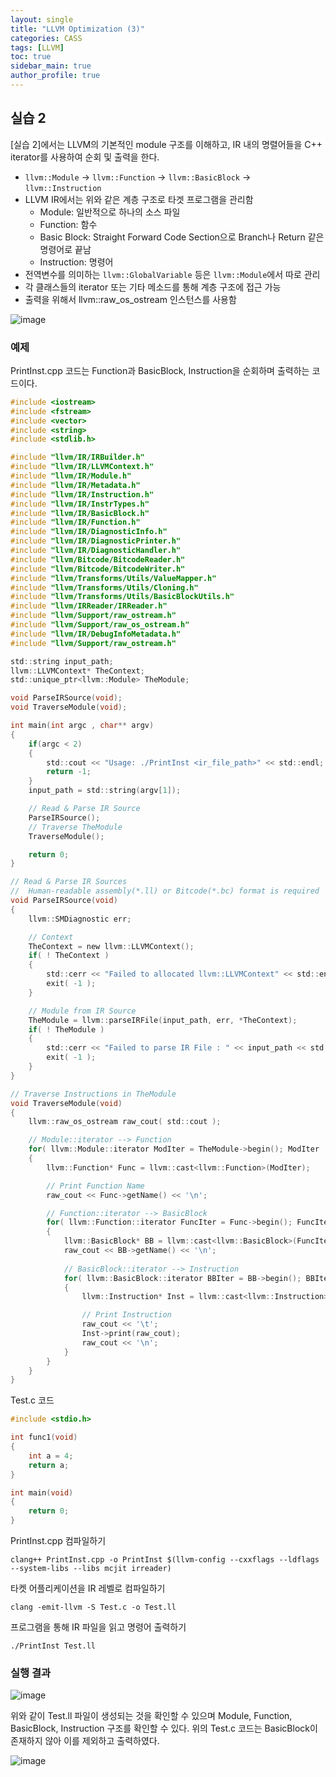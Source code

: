 ```yaml
---
layout: single  
title: "LLVM Optimization (3)"  
categories: CASS 
tags: [LLVM]  
toc: true  
sidebar_main: true
author_profile: true
---  
```

  
## 실습 2  
[실습 2]에서는 LLVM의 기본적인 module 구조를 이해하고, IR 내의 명렬어들을 C++ iterator를 사용하여 순회 및 출력을 한다.  
- `llvm::Module` -> `llvm::Function` -> `llvm::BasicBlock` -> `llvm::Instruction`  
- LLVM IR에서는 위와 같은 계층 구조로 타겟 프로그램을 관리함  
    - Module: 일반적으로 하나의 소스 파일  
    - Function: 함수  
    - Basic Block: Straight Forward Code Section으로 Branch나 Return 같은 명령어로 끝남  
    - Instruction: 명령어  
- 전역변수를 의미하는 `llvm::GlobalVariable` 등은 `llvm::Module`에서 따로 관리  
- 각 클래스들의 iterator 또는 기타 메소드를 통해 계층 구조에 접근 가능  
- 출력을 위해서 llvm::raw_os_ostream 인스턴스를 사용함  
   
![image](https://user-images.githubusercontent.com/68364886/160958160-31103db5-f3c7-4836-9da9-d151170dd7c5.png)  
  
### 예제  
PrintInst.cpp 코드는 Function과 BasicBlock, Instruction을 순회하며 출력하는 코드이다.    
```c  
#include <iostream>
#include <fstream>
#include <vector>
#include <string>
#include <stdlib.h>

#include "llvm/IR/IRBuilder.h"
#include "llvm/IR/LLVMContext.h"
#include "llvm/IR/Module.h"
#include "llvm/IR/Metadata.h"
#include "llvm/IR/Instruction.h"
#include "llvm/IR/InstrTypes.h"
#include "llvm/IR/BasicBlock.h"
#include "llvm/IR/Function.h"
#include "llvm/IR/DiagnosticInfo.h"
#include "llvm/IR/DiagnosticPrinter.h"
#include "llvm/IR/DiagnosticHandler.h"
#include "llvm/Bitcode/BitcodeReader.h"
#include "llvm/Bitcode/BitcodeWriter.h"
#include "llvm/Transforms/Utils/ValueMapper.h"
#include "llvm/Transforms/Utils/Cloning.h"
#include "llvm/Transforms/Utils/BasicBlockUtils.h"
#include "llvm/IRReader/IRReader.h"
#include "llvm/Support/raw_ostream.h"
#include "llvm/Support/raw_os_ostream.h"
#include "llvm/IR/DebugInfoMetadata.h"
#include "llvm/Support/raw_ostream.h"

std::string input_path;
llvm::LLVMContext* TheContext;
std::unique_ptr<llvm::Module> TheModule;

void ParseIRSource(void);
void TraverseModule(void);

int main(int argc , char** argv)
{
	if(argc < 2)
	{
		std::cout << "Usage: ./PrintInst <ir_file_path>" << std::endl;
		return -1;
	}
	input_path = std::string(argv[1]);

	// Read & Parse IR Source
	ParseIRSource();
	// Traverse TheModule
	TraverseModule();

	return 0;
}

// Read & Parse IR Sources
//  Human-readable assembly(*.ll) or Bitcode(*.bc) format is required
void ParseIRSource(void)
{
	llvm::SMDiagnostic err;

	// Context
	TheContext = new llvm::LLVMContext();
	if( ! TheContext )
	{
		std::cerr << "Failed to allocated llvm::LLVMContext" << std::endl;
		exit( -1 );
	}

	// Module from IR Source
	TheModule = llvm::parseIRFile(input_path, err, *TheContext);
	if( ! TheModule )
	{
		std::cerr << "Failed to parse IR File : " << input_path << std::endl;
		exit( -1 );
	}
}

// Traverse Instructions in TheModule
void TraverseModule(void)
{
	llvm::raw_os_ostream raw_cout( std::cout );

	// Module::iterator --> Function
	for( llvm::Module::iterator ModIter = TheModule->begin(); ModIter != TheModule->end(); ++ModIter )
	{
		llvm::Function* Func = llvm::cast<llvm::Function>(ModIter);

		// Print Function Name
		raw_cout << Func->getName() << '\n';

		// Function::iterator --> BasicBlock
		for( llvm::Function::iterator FuncIter = Func->begin(); FuncIter != Func->end(); ++FuncIter )
		{
			llvm::BasicBlock* BB = llvm::cast<llvm::BasicBlock>(FuncIter);
			raw_cout << BB->getName() << '\n';
			
			// BasicBlock::iterator --> Instruction
			for( llvm::BasicBlock::iterator BBIter = BB->begin(); BBIter != BB->end(); ++BBIter )
			{
				llvm::Instruction* Inst = llvm::cast<llvm::Instruction>(BBIter);

				// Print Instruction
				raw_cout << '\t';
				Inst->print(raw_cout);
				raw_cout << '\n';
			}
		}
	}
}
```  
Test.c 코드  
```c  
#include <stdio.h>

int func1(void)
{
	int a = 4;
	return a;
}

int main(void)
{
	return 0;
}
```  

PrintInst.cpp 컴파일하기  
```  
clang++ PrintInst.cpp -o PrintInst $(llvm-config --cxxflags --ldflags --system-libs --libs mcjit irreader)  
```  
타켓 어플리케이션을 IR 레벨로 컴파일하기  
```  
clang -emit-llvm -S Test.c -o Test.ll  
```  
프로그램을 통해 IR 파일을 읽고 명령어 출력하기   
```  
./PrintInst Test.ll  
```  
  
### 실행 결과  
![image](https://user-images.githubusercontent.com/68364886/160959373-eefb68f0-fcd4-4e95-9607-d15825d69a0b.png)  
  
위와 같이 Test.ll 파일이 생성되는 것을 확인할 수 있으며 Module, Function, BasicBlock, Instruction 구조를 확인할 수 있다. 위의 Test.c 코드는 BasicBlock이 존재하지 않아 이를 제외하고 출력하였다.  
  
![image](https://user-images.githubusercontent.com/68364886/160959454-7e1840dd-0418-46bf-9252-bae4a47aa733.png)  

